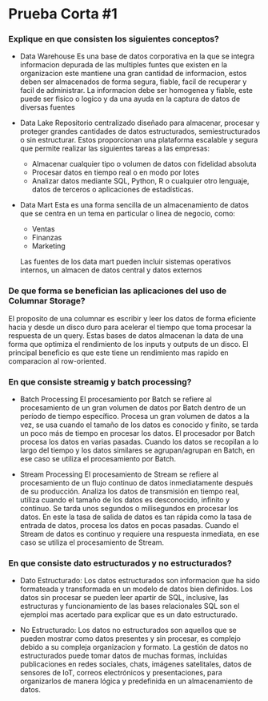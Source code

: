 # Prueba Corta #1

### Explique en que consisten los siguientes conceptos?
- Data Warehouse
    Es una base de datos corporativa en la que se integra informacion depurada de las multiples funtes que existen en la organizacion este mantiene una gran cantidad de informacion, estos deben ser almacenados de forma segura, fiable, facil de recuperar y facil de administrar. 
    La informacion debe ser homogenea y fiable, este puede ser fisico o logico y da una ayuda en la captura de datos de diversas fuentes

- Data Lake
    Repositorio centralizado diseñado para almacenar, procesar y proteger grandes cantidades de datos estructurados, semiestructurados o sin estructurar.
    Estos proporcionan una plataforma escalable y segura que permite realizar las siguientes tareas a las empresas:
    - Almacenar cualquier tipo o volumen de datos con fidelidad absoluta
    - Procesar datos en tiempo real o en modo por lotes
    - Analizar datos mediante SQL, Python, R o cualquier otro lenguaje, datos de terceros o aplicaciones de estadísticas.

- Data Mart
    Esta es una forma sencilla de un almacenamiento de datos que se centra en un tema en particular o linea de negocio, como:
    - Ventas
    - Finanzas
    - Marketing

    Las fuentes de los data mart pueden incluir sistemas operativos internos, un almacen de datos central y datos externos

### De que forma se benefician las aplicaciones del uso de Columnar Storage?
El proposito de una columnar es escribir y leer los datos de forma eficiente hacia y desde un disco duro para acelerar el tiempo que toma procesar la respuesta de un query. 
Estas bases de datos almacenan la data de una forma que optimiza el rendimiento de los inputs y outputs de un disco.
El principal beneficio es que este tiene un rendimiento mas rapido en comparacion al row-oriented.

### En que consiste streamig y batch processing?
- Batch Processing
    El procesamiento por Batch se refiere al procesamiento de un gran volumen de datos por Batch dentro de un período de tiempo específico. Procesa un gran volumen de datos a la vez, se usa cuando el tamaño de los datos es conocido y finito, se tarda un poco más de tiempo en procesar los datos. 
    El procesador por Batch procesa los datos en varias pasadas. Cuando los datos se recopilan a lo largo del tiempo y los datos similares se agrupan/agrupan en Batch, en ese caso se utiliza el procesamiento por Batch.

- Stream Processing
    El procesamiento de Stream se refiere al procesamiento de un flujo continuo de datos inmediatamente después de su producción. Analiza los datos de transmisión en tiempo real, utiliza cuando el tamaño de los datos es desconocido, infinito y continuo. Se tarda unos segundos o milisegundos en procesar los datos. En este la tasa de salida de datos es tan rápida como la tasa de entrada de datos, procesa los datos en pocas pasadas. Cuando el Stream de datos es continuo y requiere una respuesta inmediata, en ese caso se utiliza el procesamiento de Stream.

### En que consiste dato estructurados y no estructurados?
- Dato Estructurado:
    Los datos estructurados son informacion que ha sido formateada y transformada en un modelo de datos bien definidos. Los datos sin procesar se pueden leer apartir de SQL, inclusive, las estructuras y funcionamiento de las bases relacionales SQL son el ejemploi mas acertado para explicar que es un dato estructurado.

- No Estructurado:
    Los datos no estructurados son aquellos que se pueden mostrar como datos presentes y sin procesar, es complejo debido a su compleja organizacion y formato. 
    La gestión de datos no estructurados puede tomar datos de muchas formas, incluidas publicaciones en redes sociales, chats, imágenes satelitales, datos de sensores de IoT, correos electrónicos y presentaciones, para organizarlos de manera lógica y predefinida en un almacenamiento de datos.
